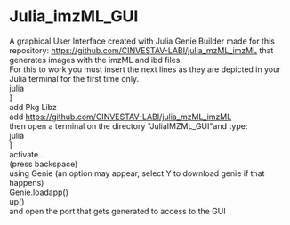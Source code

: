 # Julia_imzML_GUI<br />
A graphical User Interface created with Julia Genie Builder made for this repository: https://github.com/CINVESTAV-LABI/julia_mzML_imzML that generates images with the imzML and ibd files.<br />
For this to work you must insert the next lines as they are depicted in your Julia terminal for the first time only.<br />
julia<br />
]<br />
add Pkg Libz<br />
add https://github.com/CINVESTAV-LABI/julia_mzML_imzML<br />
then open a terminal on the directory "JuliaIMZML_GUI"and type: <br />
julia<br />
]<br />
activate .<br />
(press backspace)<br />
using Genie (an option may appear, select Y to download genie if that happens)<br />
Genie.loadapp()<br />
up()<br />
and open the port that gets generated to access to the GUI<br />
